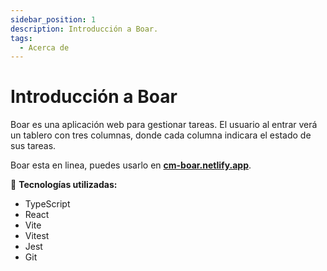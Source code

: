 ```yaml
---
sidebar_position: 1
description: Introducción a Boar.
tags: 
  - Acerca de
---
```


# Introducción a Boar

Boar es una aplicación web para gestionar tareas. El usuario al entrar verá un tablero con tres columnas, donde cada columna indicara el estado de sus tareas.

Boar esta en linea, puedes usarlo en **[cm-boar.netlify.app](https://cm-boar.netlify.app/)**.

:dart: **Tecnologías utilizadas:**

* TypeScript
* React
* Vite
* Vitest
* Jest
* Git
